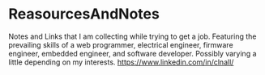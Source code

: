 # ReasourcesAndNotes
Notes and Links that I am collecting while trying to get a job. Featuring the prevailing skills of a web programmer, electrical engineer, firmware engineer, embedded engineer, and software developer. Possibly varying a little depending on my interests. 
https://www.linkedin.com/in/clnall/
